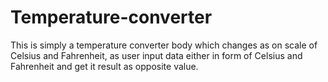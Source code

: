 # Temperature-converter
This is simply a temperature converter body which changes as on scale of Celsius and Fahrenheit, as user input data either in form of Celsius and Fahrenheit and get it result as opposite value. 
